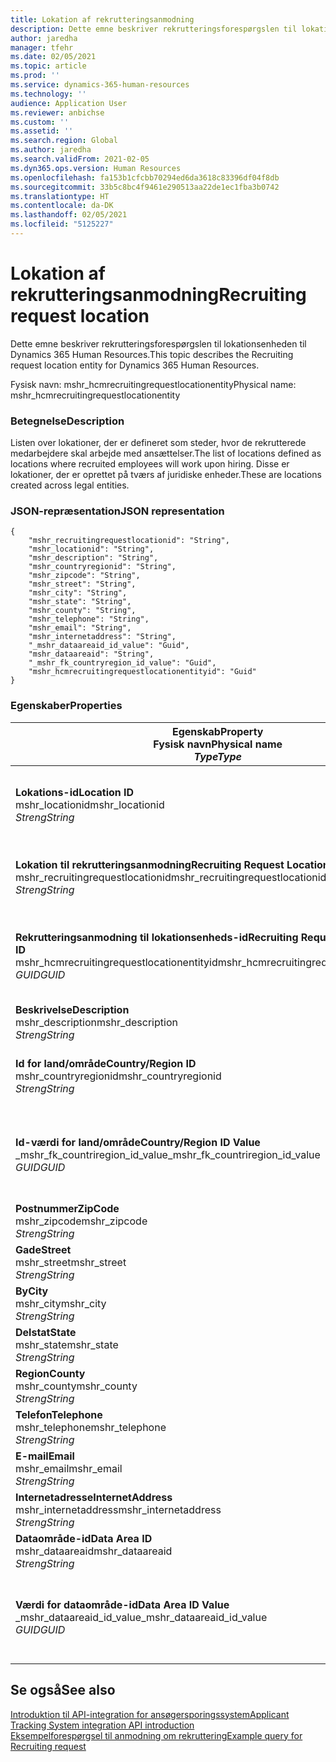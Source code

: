 ```yaml
---
title: Lokation af rekrutteringsanmodning
description: Dette emne beskriver rekrutteringsforespørgslen til lokationsenheden til Dynamics 365 Human Resources.
author: jaredha
manager: tfehr
ms.date: 02/05/2021
ms.topic: article
ms.prod: ''
ms.service: dynamics-365-human-resources
ms.technology: ''
audience: Application User
ms.reviewer: anbichse
ms.custom: ''
ms.assetid: ''
ms.search.region: Global
ms.author: jaredha
ms.search.validFrom: 2021-02-05
ms.dyn365.ops.version: Human Resources
ms.openlocfilehash: fa153b1cfcbb70294ed6da3618c83396df04f8db
ms.sourcegitcommit: 33b5c8bc4f9461e290513aa22de1ec1fba3b0742
ms.translationtype: HT
ms.contentlocale: da-DK
ms.lasthandoff: 02/05/2021
ms.locfileid: "5125227"
---
```

# <a name="recruiting-request-location"></a><span data-ttu-id="7cd7f-103">Lokation af rekrutteringsanmodning</span><span class="sxs-lookup"><span data-stu-id="7cd7f-103">Recruiting request location</span></span>

<span data-ttu-id="7cd7f-104">Dette emne beskriver rekrutteringsforespørgslen til lokationsenheden til Dynamics 365 Human Resources.</span><span class="sxs-lookup"><span data-stu-id="7cd7f-104">This topic describes the Recruiting request location entity for Dynamics 365 Human Resources.</span></span>

<span data-ttu-id="7cd7f-105">Fysisk navn: mshr_hcmrecruitingrequestlocationentity</span><span class="sxs-lookup"><span data-stu-id="7cd7f-105">Physical name: mshr_hcmrecruitingrequestlocationentity</span></span>

### <a name="description"></a><span data-ttu-id="7cd7f-106">Betegnelse</span><span class="sxs-lookup"><span data-stu-id="7cd7f-106">Description</span></span>

<span data-ttu-id="7cd7f-107">Listen over lokationer, der er defineret som steder, hvor de rekrutterede medarbejdere skal arbejde med ansættelser.</span><span class="sxs-lookup"><span data-stu-id="7cd7f-107">The list of locations defined as locations where recruited employees will work upon hiring.</span></span> <span data-ttu-id="7cd7f-108">Disse er lokationer, der er oprettet på tværs af juridiske enheder.</span><span class="sxs-lookup"><span data-stu-id="7cd7f-108">These are locations created across legal entities.</span></span>

### <a name="json-representation"></a><span data-ttu-id="7cd7f-109">JSON-repræsentation</span><span class="sxs-lookup"><span data-stu-id="7cd7f-109">JSON representation</span></span>

```
{
    "mshr_recruitingrequestlocationid": "String",
    "mshr_locationid": "String",
    "mshr_description": "String",
    "mshr_countryregionid": "String",
    "mshr_zipcode": "String",
    "mshr_street": "String",
    "mshr_city": "String",
    "mshr_state": "String",
    "mshr_county": "String",
    "mshr_telephone": "String",
    "mshr_email": "String",
    "mshr_internetaddress": "String",
    "_mshr_dataareaid_id_value": "Guid",
    "mshr_dataareaid": "String",
    "_mshr_fk_countryregion_id_value": "Guid",
    "mshr_hcmrecruitingrequestlocationentityid": "Guid"
}
```

### <a name="properties"></a><span data-ttu-id="7cd7f-110">Egenskaber</span><span class="sxs-lookup"><span data-stu-id="7cd7f-110">Properties</span></span>

| <span data-ttu-id="7cd7f-111">Egenskab</span><span class="sxs-lookup"><span data-stu-id="7cd7f-111">Property</span></span><br><span data-ttu-id="7cd7f-112">**Fysisk navn**</span><span class="sxs-lookup"><span data-stu-id="7cd7f-112">**Physical name**</span></span><br><span data-ttu-id="7cd7f-113">**_Type_**</span><span class="sxs-lookup"><span data-stu-id="7cd7f-113">**_Type_**</span></span> | <span data-ttu-id="7cd7f-114">Anvendelse</span><span class="sxs-lookup"><span data-stu-id="7cd7f-114">Use</span></span> | <span data-ttu-id="7cd7f-115">Betegnelse</span><span class="sxs-lookup"><span data-stu-id="7cd7f-115">Description</span></span> |
| --- | --- | --- |
| <span data-ttu-id="7cd7f-116">**Lokations-id**</span><span class="sxs-lookup"><span data-stu-id="7cd7f-116">**Location ID**</span></span><br><span data-ttu-id="7cd7f-117">mshr_locationid</span><span class="sxs-lookup"><span data-stu-id="7cd7f-117">mshr_locationid</span></span><br><span data-ttu-id="7cd7f-118">*Streng*</span><span class="sxs-lookup"><span data-stu-id="7cd7f-118">*String*</span></span> | <span data-ttu-id="7cd7f-119">Skriv én gang</span><span class="sxs-lookup"><span data-stu-id="7cd7f-119">Write-once</span></span><br><span data-ttu-id="7cd7f-120">Påkrævet</span><span class="sxs-lookup"><span data-stu-id="7cd7f-120">Required</span></span> | <span data-ttu-id="7cd7f-121">Systemgenereret, brugerlæsbar identifikation til rekrutteringslokation.</span><span class="sxs-lookup"><span data-stu-id="7cd7f-121">The system-generated, user-readable identifier for the recruiting location.</span></span> |
| <span data-ttu-id="7cd7f-122">**Lokation til rekrutteringsanmodning**</span><span class="sxs-lookup"><span data-stu-id="7cd7f-122">**Recruiting Request Location**</span></span><br><span data-ttu-id="7cd7f-123">mshr_recruitingrequestlocationid</span><span class="sxs-lookup"><span data-stu-id="7cd7f-123">mshr_recruitingrequestlocationid</span></span><br><span data-ttu-id="7cd7f-124">*Streng*</span><span class="sxs-lookup"><span data-stu-id="7cd7f-124">*String*</span></span> | <span data-ttu-id="7cd7f-125">Skriv én gang</span><span class="sxs-lookup"><span data-stu-id="7cd7f-125">Write-once</span></span><br><span data-ttu-id="7cd7f-126">Påkrævet</span><span class="sxs-lookup"><span data-stu-id="7cd7f-126">Required</span></span> | <span data-ttu-id="7cd7f-127">Brugerdefineret entydig identifikation af rekrutteringslokationen.</span><span class="sxs-lookup"><span data-stu-id="7cd7f-127">User-defined unique identifier for the recruiting location.</span></span> |
| <span data-ttu-id="7cd7f-128">**Rekrutteringsanmodning til lokationsenheds-id**</span><span class="sxs-lookup"><span data-stu-id="7cd7f-128">**Recruiting Request Location Entity ID**</span></span><br><span data-ttu-id="7cd7f-129">mshr_hcmrecruitingrequestlocationentityid</span><span class="sxs-lookup"><span data-stu-id="7cd7f-129">mshr_hcmrecruitingrequestlocationentityid</span></span><br><span data-ttu-id="7cd7f-130">*GUID*</span><span class="sxs-lookup"><span data-stu-id="7cd7f-130">*GUID*</span></span> | <span data-ttu-id="7cd7f-131">Skrivebeskyttet</span><span class="sxs-lookup"><span data-stu-id="7cd7f-131">Read-only</span></span><br><span data-ttu-id="7cd7f-132">Påkrævet</span><span class="sxs-lookup"><span data-stu-id="7cd7f-132">Required</span></span> | <span data-ttu-id="7cd7f-133">Systemgenereret entydig identifikation af rekrutteringsanmodning til lokationsposten.</span><span class="sxs-lookup"><span data-stu-id="7cd7f-133">System-generated unique identifier for the recruiting request location record.</span></span> |
| <span data-ttu-id="7cd7f-134">**Beskrivelse**</span><span class="sxs-lookup"><span data-stu-id="7cd7f-134">**Description**</span></span><br><span data-ttu-id="7cd7f-135">mshr_description</span><span class="sxs-lookup"><span data-stu-id="7cd7f-135">mshr_description</span></span><br><span data-ttu-id="7cd7f-136">*Streng*</span><span class="sxs-lookup"><span data-stu-id="7cd7f-136">*String*</span></span> | <span data-ttu-id="7cd7f-137">Læse/skrive</span><span class="sxs-lookup"><span data-stu-id="7cd7f-137">Read/write</span></span><br><span data-ttu-id="7cd7f-138">Påkrævet</span><span class="sxs-lookup"><span data-stu-id="7cd7f-138">Required</span></span> | <span data-ttu-id="7cd7f-139">Beskrivelse af lokationen.</span><span class="sxs-lookup"><span data-stu-id="7cd7f-139">Description of the location.</span></span> |
| <span data-ttu-id="7cd7f-140">**Id for land/område**</span><span class="sxs-lookup"><span data-stu-id="7cd7f-140">**Country/Region ID**</span></span><br><span data-ttu-id="7cd7f-141">mshr_countryregionid</span><span class="sxs-lookup"><span data-stu-id="7cd7f-141">mshr_countryregionid</span></span><br><span data-ttu-id="7cd7f-142">*Streng*</span><span class="sxs-lookup"><span data-stu-id="7cd7f-142">*String*</span></span> | <span data-ttu-id="7cd7f-143">Skrivebeskyttet</span><span class="sxs-lookup"><span data-stu-id="7cd7f-143">Read-only</span></span><br><span data-ttu-id="7cd7f-144">Valgfri</span><span class="sxs-lookup"><span data-stu-id="7cd7f-144">Optional</span></span> | <span data-ttu-id="7cd7f-145">Angiver, hvilket land eller område kandidaten er statsborger i.</span><span class="sxs-lookup"><span data-stu-id="7cd7f-145">Specifies the country or region where the candidate has citizenship.</span></span> |
| <span data-ttu-id="7cd7f-146">**Id-værdi for land/område**</span><span class="sxs-lookup"><span data-stu-id="7cd7f-146">**Country/Region ID Value**</span></span><br><span data-ttu-id="7cd7f-147">_mshr_fk_countriregion_id_value</span><span class="sxs-lookup"><span data-stu-id="7cd7f-147">_mshr_fk_countriregion_id_value</span></span><br><span data-ttu-id="7cd7f-148">*GUID*</span><span class="sxs-lookup"><span data-stu-id="7cd7f-148">*GUID*</span></span> | <span data-ttu-id="7cd7f-149">Skrivebeskyttet</span><span class="sxs-lookup"><span data-stu-id="7cd7f-149">Read-only</span></span><br><span data-ttu-id="7cd7f-150">Valgfri</span><span class="sxs-lookup"><span data-stu-id="7cd7f-150">Optional</span></span><br><span data-ttu-id="7cd7f-151">Fremmed nøgle: mshr_logisticaddresscountryregionentityid af mshr_logisticsaddresscountryregionentity</span><span class="sxs-lookup"><span data-stu-id="7cd7f-151">Foreign key: mshr_logisticaddresscountryregionentityid of mshr_logisticsaddresscountryregionentity</span></span> | <span data-ttu-id="7cd7f-152">Systemgenereret entydig identifikator for land/område til adressen.</span><span class="sxs-lookup"><span data-stu-id="7cd7f-152">System-generated unique identifier of the country/region of the address.</span></span> |
| <span data-ttu-id="7cd7f-153">**Postnummer**</span><span class="sxs-lookup"><span data-stu-id="7cd7f-153">**ZipCode**</span></span><br><span data-ttu-id="7cd7f-154">mshr_zipcode</span><span class="sxs-lookup"><span data-stu-id="7cd7f-154">mshr_zipcode</span></span><br><span data-ttu-id="7cd7f-155">*Streng*</span><span class="sxs-lookup"><span data-stu-id="7cd7f-155">*String*</span></span> | <span data-ttu-id="7cd7f-156">Skrivebeskyttet</span><span class="sxs-lookup"><span data-stu-id="7cd7f-156">Read-only</span></span><br><span data-ttu-id="7cd7f-157">Valgfri</span><span class="sxs-lookup"><span data-stu-id="7cd7f-157">Optional</span></span> | <span data-ttu-id="7cd7f-158">Postnummer.</span><span class="sxs-lookup"><span data-stu-id="7cd7f-158">Zip/postal code.</span></span> |
| <span data-ttu-id="7cd7f-159">**Gade**</span><span class="sxs-lookup"><span data-stu-id="7cd7f-159">**Street**</span></span><br><span data-ttu-id="7cd7f-160">mshr_street</span><span class="sxs-lookup"><span data-stu-id="7cd7f-160">mshr_street</span></span><br><span data-ttu-id="7cd7f-161">*Streng*</span><span class="sxs-lookup"><span data-stu-id="7cd7f-161">*String*</span></span> | <span data-ttu-id="7cd7f-162">Skrivebeskyttet</span><span class="sxs-lookup"><span data-stu-id="7cd7f-162">Read-only</span></span><br><span data-ttu-id="7cd7f-163">Valgfri</span><span class="sxs-lookup"><span data-stu-id="7cd7f-163">Optional</span></span> | <span data-ttu-id="7cd7f-164">Adresse-gade.</span><span class="sxs-lookup"><span data-stu-id="7cd7f-164">Street address.</span></span> |
| <span data-ttu-id="7cd7f-165">**By**</span><span class="sxs-lookup"><span data-stu-id="7cd7f-165">**City**</span></span><br><span data-ttu-id="7cd7f-166">mshr_city</span><span class="sxs-lookup"><span data-stu-id="7cd7f-166">mshr_city</span></span><br><span data-ttu-id="7cd7f-167">*Streng*</span><span class="sxs-lookup"><span data-stu-id="7cd7f-167">*String*</span></span> | <span data-ttu-id="7cd7f-168">Skrivebeskyttet</span><span class="sxs-lookup"><span data-stu-id="7cd7f-168">Read-only</span></span><br><span data-ttu-id="7cd7f-169">Valgfri</span><span class="sxs-lookup"><span data-stu-id="7cd7f-169">Optional</span></span> | <span data-ttu-id="7cd7f-170">By.</span><span class="sxs-lookup"><span data-stu-id="7cd7f-170">City.</span></span> |
| <span data-ttu-id="7cd7f-171">**Delstat**</span><span class="sxs-lookup"><span data-stu-id="7cd7f-171">**State**</span></span><br><span data-ttu-id="7cd7f-172">mshr_state</span><span class="sxs-lookup"><span data-stu-id="7cd7f-172">mshr_state</span></span><br><span data-ttu-id="7cd7f-173">*Streng*</span><span class="sxs-lookup"><span data-stu-id="7cd7f-173">*String*</span></span> | <span data-ttu-id="7cd7f-174">Skrivebeskyttet</span><span class="sxs-lookup"><span data-stu-id="7cd7f-174">Read-only</span></span><br><span data-ttu-id="7cd7f-175">Valgfri</span><span class="sxs-lookup"><span data-stu-id="7cd7f-175">Optional</span></span> | <span data-ttu-id="7cd7f-176">Delstat eller provins.</span><span class="sxs-lookup"><span data-stu-id="7cd7f-176">State or province.</span></span> |
| <span data-ttu-id="7cd7f-177">**Region**</span><span class="sxs-lookup"><span data-stu-id="7cd7f-177">**County**</span></span><br><span data-ttu-id="7cd7f-178">mshr_county</span><span class="sxs-lookup"><span data-stu-id="7cd7f-178">mshr_county</span></span><br><span data-ttu-id="7cd7f-179">*Streng*</span><span class="sxs-lookup"><span data-stu-id="7cd7f-179">*String*</span></span> | <span data-ttu-id="7cd7f-180">Skrivebeskyttet</span><span class="sxs-lookup"><span data-stu-id="7cd7f-180">Read-only</span></span><br><span data-ttu-id="7cd7f-181">Valgfri</span><span class="sxs-lookup"><span data-stu-id="7cd7f-181">Optional</span></span> | <span data-ttu-id="7cd7f-182">Område:</span><span class="sxs-lookup"><span data-stu-id="7cd7f-182">County.</span></span> |
| <span data-ttu-id="7cd7f-183">**Telefon**</span><span class="sxs-lookup"><span data-stu-id="7cd7f-183">**Telephone**</span></span><br><span data-ttu-id="7cd7f-184">mshr_telephone</span><span class="sxs-lookup"><span data-stu-id="7cd7f-184">mshr_telephone</span></span><br><span data-ttu-id="7cd7f-185">*Streng*</span><span class="sxs-lookup"><span data-stu-id="7cd7f-185">*String*</span></span> | <span data-ttu-id="7cd7f-186">Læse/skrive</span><span class="sxs-lookup"><span data-stu-id="7cd7f-186">Read/write</span></span><br><span data-ttu-id="7cd7f-187">Valgfri</span><span class="sxs-lookup"><span data-stu-id="7cd7f-187">Optional</span></span> | <span data-ttu-id="7cd7f-188">Lokationens telefonnummer.</span><span class="sxs-lookup"><span data-stu-id="7cd7f-188">Telephone number for the location.</span></span> |
| <span data-ttu-id="7cd7f-189">**E-mail**</span><span class="sxs-lookup"><span data-stu-id="7cd7f-189">**Email**</span></span><br><span data-ttu-id="7cd7f-190">mshr_email</span><span class="sxs-lookup"><span data-stu-id="7cd7f-190">mshr_email</span></span><br><span data-ttu-id="7cd7f-191">*Streng*</span><span class="sxs-lookup"><span data-stu-id="7cd7f-191">*String*</span></span> | <span data-ttu-id="7cd7f-192">Læse/skrive</span><span class="sxs-lookup"><span data-stu-id="7cd7f-192">Read/write</span></span><br><span data-ttu-id="7cd7f-193">Valgfri</span><span class="sxs-lookup"><span data-stu-id="7cd7f-193">Optional</span></span> | <span data-ttu-id="7cd7f-194">E-mailadresse.</span><span class="sxs-lookup"><span data-stu-id="7cd7f-194">Email address.</span></span> |
| <span data-ttu-id="7cd7f-195">**Internetadresse**</span><span class="sxs-lookup"><span data-stu-id="7cd7f-195">**InternetAddress**</span></span><br><span data-ttu-id="7cd7f-196">mshr_internetaddress</span><span class="sxs-lookup"><span data-stu-id="7cd7f-196">mshr_internetaddress</span></span><br><span data-ttu-id="7cd7f-197">*Streng*</span><span class="sxs-lookup"><span data-stu-id="7cd7f-197">*String*</span></span> | <span data-ttu-id="7cd7f-198">Læse/skrive</span><span class="sxs-lookup"><span data-stu-id="7cd7f-198">Read/write</span></span><br><span data-ttu-id="7cd7f-199">Valgfri</span><span class="sxs-lookup"><span data-stu-id="7cd7f-199">Optional</span></span> | <span data-ttu-id="7cd7f-200">URL-adressen til lokationswebstedet.</span><span class="sxs-lookup"><span data-stu-id="7cd7f-200">URL for the location website.</span></span> |
| <span data-ttu-id="7cd7f-201">**Dataområde-id**</span><span class="sxs-lookup"><span data-stu-id="7cd7f-201">**Data Area ID**</span></span><br><span data-ttu-id="7cd7f-202">mshr_dataareaid</span><span class="sxs-lookup"><span data-stu-id="7cd7f-202">mshr_dataareaid</span></span><br><span data-ttu-id="7cd7f-203">*Streng*</span><span class="sxs-lookup"><span data-stu-id="7cd7f-203">*String*</span></span> | <span data-ttu-id="7cd7f-204">Læse/skrive</span><span class="sxs-lookup"><span data-stu-id="7cd7f-204">Read/write</span></span><br><span data-ttu-id="7cd7f-205">Valgfri</span><span class="sxs-lookup"><span data-stu-id="7cd7f-205">Optional</span></span> | <span data-ttu-id="7cd7f-206">Angiver den juridiske enhed (regnskabet).</span><span class="sxs-lookup"><span data-stu-id="7cd7f-206">Specifies the legal entity (company).</span></span> |
| <span data-ttu-id="7cd7f-207">**Værdi for dataområde-id**</span><span class="sxs-lookup"><span data-stu-id="7cd7f-207">**Data Area ID Value**</span></span><br><span data-ttu-id="7cd7f-208">_mshr_dataareaid_id_value</span><span class="sxs-lookup"><span data-stu-id="7cd7f-208">_mshr_dataareaid_id_value</span></span><br><span data-ttu-id="7cd7f-209">*GUID*</span><span class="sxs-lookup"><span data-stu-id="7cd7f-209">*GUID*</span></span> | <span data-ttu-id="7cd7f-210">Skrivebeskyttet</span><span class="sxs-lookup"><span data-stu-id="7cd7f-210">Read-only</span></span><br><span data-ttu-id="7cd7f-211">Valgfri</span><span class="sxs-lookup"><span data-stu-id="7cd7f-211">Optional</span></span><br><span data-ttu-id="7cd7f-212">Fremmed nøgle: cdm_companyid af cdm_company-enhed</span><span class="sxs-lookup"><span data-stu-id="7cd7f-212">Foreign key: cdm_companyid of cdm_company entity</span></span> | <span data-ttu-id="7cd7f-213">Systemgenereret GUID-værdi, der identificerer den juridiske enhed (virksomheden).</span><span class="sxs-lookup"><span data-stu-id="7cd7f-213">System-generated GUID value identifying the legal entity (company).</span></span> |

## <a name="see-also"></a><span data-ttu-id="7cd7f-214">Se også</span><span class="sxs-lookup"><span data-stu-id="7cd7f-214">See also</span></span>

[<span data-ttu-id="7cd7f-215">Introduktion til API-integration for ansøgersporingssystem</span><span class="sxs-lookup"><span data-stu-id="7cd7f-215">Applicant Tracking System integration API introduction</span></span>](hr-admin-integration-ats-api-introduction.md)<br>
[<span data-ttu-id="7cd7f-216">Eksempelforespørgsel til anmodning om rekruttering</span><span class="sxs-lookup"><span data-stu-id="7cd7f-216">Example query for Recruiting request</span></span>](hr-admin-integration-ats-api-recruiting-request-example-query.md)

